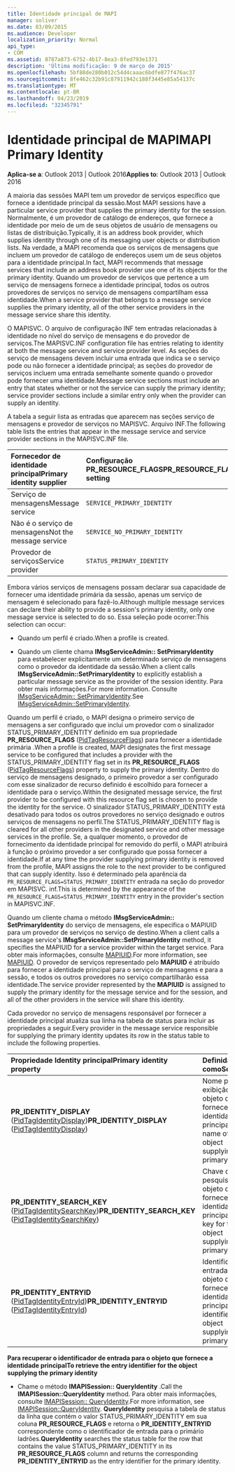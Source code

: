 ```yaml
---
title: Identidade principal de MAPI
manager: soliver
ms.date: 03/09/2015
ms.audience: Developer
localization_priority: Normal
api_type:
- COM
ms.assetid: 8787a873-6752-4b17-8ea3-8fed793e1371
description: 'Última modificação: 9 de março de 2015'
ms.openlocfilehash: 5bf88de280b012c54d4caaac6bdfe877f476ac37
ms.sourcegitcommit: 8fe462c32b91c87911942c188f3445e85a54137c
ms.translationtype: MT
ms.contentlocale: pt-BR
ms.lasthandoff: 04/23/2019
ms.locfileid: "32345791"
---
```

# <a name="mapi-primary-identity"></a><span data-ttu-id="a5475-103">Identidade principal de MAPI</span><span class="sxs-lookup"><span data-stu-id="a5475-103">MAPI Primary Identity</span></span>

  
  
<span data-ttu-id="a5475-104">**Aplica-se a**: Outlook 2013 | Outlook 2016</span><span class="sxs-lookup"><span data-stu-id="a5475-104">**Applies to**: Outlook 2013 | Outlook 2016</span></span> 
  
<span data-ttu-id="a5475-105">A maioria das sessões MAPI tem um provedor de serviços específico que fornece a identidade principal da sessão.</span><span class="sxs-lookup"><span data-stu-id="a5475-105">Most MAPI sessions have a particular service provider that supplies the primary identity for the session.</span></span> <span data-ttu-id="a5475-106">Normalmente, é um provedor de catálogo de endereços, que fornece a identidade por meio de um de seus objetos de usuário de mensagens ou listas de distribuição.</span><span class="sxs-lookup"><span data-stu-id="a5475-106">Typically, it is an address book provider, which supplies identity through one of its messaging user objects or distribution lists.</span></span> <span data-ttu-id="a5475-107">Na verdade, a MAPI recomenda que os serviços de mensagens que incluem um provedor de catálogo de endereços usem um de seus objetos para a identidade principal.</span><span class="sxs-lookup"><span data-stu-id="a5475-107">In fact, MAPI recommends that message services that include an address book provider use one of its objects for the primary identity.</span></span> <span data-ttu-id="a5475-108">Quando um provedor de serviços que pertence a um serviço de mensagens fornece a identidade principal, todos os outros provedores de serviços no serviço de mensagens compartilham essa identidade.</span><span class="sxs-lookup"><span data-stu-id="a5475-108">When a service provider that belongs to a message service supplies the primary identity, all of the other service providers in the message service share this identity.</span></span>
  
<span data-ttu-id="a5475-109">O MAPISVC. O arquivo de configuração INF tem entradas relacionadas à identidade no nível do serviço de mensagens e do provedor de serviços.</span><span class="sxs-lookup"><span data-stu-id="a5475-109">The MAPISVC.INF configuration file has entries relating to identity at both the message service and service provider level.</span></span> <span data-ttu-id="a5475-110">As seções do serviço de mensagens devem incluir uma entrada que indica se o serviço pode ou não fornecer a identidade principal; as seções do provedor de serviços incluem uma entrada semelhante somente quando o provedor pode fornecer uma identidade.</span><span class="sxs-lookup"><span data-stu-id="a5475-110">Message service sections must include an entry that states whether or not the service can supply the primary identity; service provider sections include a similar entry only when the provider can supply an identity.</span></span>
  
<span data-ttu-id="a5475-111">A tabela a seguir lista as entradas que aparecem nas seções serviço de mensagens e provedor de serviços no MAPISVC. Arquivo INF.</span><span class="sxs-lookup"><span data-stu-id="a5475-111">The following table lists the entries that appear in the message service and service provider sections in the MAPISVC.INF file.</span></span>
  
|<span data-ttu-id="a5475-112">**Fornecedor de identidade principal**</span><span class="sxs-lookup"><span data-stu-id="a5475-112">**Primary identity supplier**</span></span>|<span data-ttu-id="a5475-113">**Configuração PR_RESOURCE_FLAGS**</span><span class="sxs-lookup"><span data-stu-id="a5475-113">**PR_RESOURCE_FLAGS setting**</span></span>|
|:-----|:-----|
|<span data-ttu-id="a5475-114">Serviço de mensagens</span><span class="sxs-lookup"><span data-stu-id="a5475-114">Message service</span></span>  <br/> | `SERVICE_PRIMARY_IDENTITY` <br/> |
|<span data-ttu-id="a5475-115">Não é o serviço de mensagens</span><span class="sxs-lookup"><span data-stu-id="a5475-115">Not the message service</span></span>  <br/> | `SERVICE_NO_PRIMARY_IDENTITY` <br/> |
|<span data-ttu-id="a5475-116">Provedor de serviços</span><span class="sxs-lookup"><span data-stu-id="a5475-116">Service provider</span></span>  <br/> | `STATUS_PRIMARY_IDENTITY` <br/> |
   
<span data-ttu-id="a5475-117">Embora vários serviços de mensagens possam declarar sua capacidade de fornecer uma identidade primária da sessão, apenas um serviço de mensagem é selecionado para fazê-lo.</span><span class="sxs-lookup"><span data-stu-id="a5475-117">Although multiple message services can declare their ability to provide a session's primary identity, only one message service is selected to do so.</span></span> <span data-ttu-id="a5475-118">Essa seleção pode ocorrer:</span><span class="sxs-lookup"><span data-stu-id="a5475-118">This selection can occur:</span></span>
  
- <span data-ttu-id="a5475-119">Quando um perfil é criado.</span><span class="sxs-lookup"><span data-stu-id="a5475-119">When a profile is created.</span></span>
    
- <span data-ttu-id="a5475-120">Quando um cliente chama **IMsgServiceAdmin:: SetPrimaryIdentity** para estabelecer explicitamente um determinado serviço de mensagens como o provedor da identidade da sessão.</span><span class="sxs-lookup"><span data-stu-id="a5475-120">When a client calls **IMsgServiceAdmin::SetPrimaryIdentity** to explicitly establish a particular message service as the provider of the session identity.</span></span> <span data-ttu-id="a5475-121">Para obter mais informações.</span><span class="sxs-lookup"><span data-stu-id="a5475-121">For more information.</span></span> <span data-ttu-id="a5475-122">Consulte [IMsgServiceAdmin:: SetPrimaryIdentity](imsgserviceadmin-setprimaryidentity.md).</span><span class="sxs-lookup"><span data-stu-id="a5475-122">See [IMsgServiceAdmin::SetPrimaryIdentity](imsgserviceadmin-setprimaryidentity.md).</span></span>
    
<span data-ttu-id="a5475-123">Quando um perfil é criado, o MAPI designa o primeiro serviço de mensagens a ser configurado que inclui um provedor com o sinalizador STATUS_PRIMARY_IDENTITY definido em sua propriedade **PR_RESOURCE_FLAGS** ([PidTagResourceFlags](pidtagresourceflags-canonical-property.md)) para fornecer a identidade primária .</span><span class="sxs-lookup"><span data-stu-id="a5475-123">When a profile is created, MAPI designates the first message service to be configured that includes a provider with the STATUS_PRIMARY_IDENTITY flag set in its **PR_RESOURCE_FLAGS** ([PidTagResourceFlags](pidtagresourceflags-canonical-property.md)) property to supply the primary identity.</span></span> <span data-ttu-id="a5475-124">Dentro do serviço de mensagens designado, o primeiro provedor a ser configurado com esse sinalizador de recurso definido é escolhido para fornecer a identidade para o serviço.</span><span class="sxs-lookup"><span data-stu-id="a5475-124">Within the designated message service, the first provider to be configured with this resource flag set is chosen to provide the identity for the service.</span></span> <span data-ttu-id="a5475-125">O sinalizador STATUS_PRIMARY_IDENTITY está desativado para todos os outros provedores no serviço designado e outros serviços de mensagens no perfil.</span><span class="sxs-lookup"><span data-stu-id="a5475-125">The STATUS_PRIMARY_IDENTITY flag is cleared for all other providers in the designated service and other message services in the profile.</span></span> <span data-ttu-id="a5475-126">Se, a qualquer momento, o provedor de fornecimento da identidade principal for removido do perfil, o MAPI atribuirá à função o próximo provedor a ser configurado que possa fornecer a identidade.</span><span class="sxs-lookup"><span data-stu-id="a5475-126">If at any time the provider supplying primary identity is removed from the profile, MAPI assigns the role to the next provider to be configured that can supply identity.</span></span> <span data-ttu-id="a5475-127">Isso é determinado pela aparência da `PR_RESOURCE_FLAGS=STATUS_PRIMARY_IDENTITY` entrada na seção do provedor em MAPISVC. inf.</span><span class="sxs-lookup"><span data-stu-id="a5475-127">This is determined by the appearance of the  `PR_RESOURCE_FLAGS=STATUS_PRIMARY_IDENTITY` entry in the provider's section in MAPISVC.INF.</span></span> 
  
<span data-ttu-id="a5475-128">Quando um cliente chama o método **IMsgServiceAdmin:: SetPrimaryIdentity** do serviço de mensagens, ele especifica o MAPIUID para um provedor de serviços no serviço de destino.</span><span class="sxs-lookup"><span data-stu-id="a5475-128">When a client calls a message service's **IMsgServiceAdmin::SetPrimaryIdentity** method, it specifies the MAPIUID for a service provider within the target service.</span></span> <span data-ttu-id="a5475-129">Para obter mais informações, consulte [MAPIUID](mapiuid.md).</span><span class="sxs-lookup"><span data-stu-id="a5475-129">For more information, see [MAPIUID](mapiuid.md).</span></span> <span data-ttu-id="a5475-130">O provedor de serviços representado pelo **MAPIUID** é atribuído para fornecer a identidade principal para o serviço de mensagens e para a sessão, e todos os outros provedores no serviço compartilharão essa identidade.</span><span class="sxs-lookup"><span data-stu-id="a5475-130">The service provider represented by the **MAPIUID** is assigned to supply the primary identity for the message service and for the session, and all of the other providers in the service will share this identity.</span></span> 
  
<span data-ttu-id="a5475-131">Cada provedor no serviço de mensagens responsável por fornecer a identidade principal atualiza sua linha na tabela de status para incluir as propriedades a seguir.</span><span class="sxs-lookup"><span data-stu-id="a5475-131">Every provider in the message service responsible for supplying the primary identity updates its row in the status table to include the following properties.</span></span>
  
|<span data-ttu-id="a5475-132">**Propriedade Identity principal**</span><span class="sxs-lookup"><span data-stu-id="a5475-132">**Primary identity property**</span></span>|<span data-ttu-id="a5475-133">**Definida como**</span><span class="sxs-lookup"><span data-stu-id="a5475-133">**Set to**</span></span>|
|:-----|:-----|
|<span data-ttu-id="a5475-134">**PR_IDENTITY_DISPLAY** ([PidTagIdentityDisplay](pidtagidentitydisplay-canonical-property.md))</span><span class="sxs-lookup"><span data-stu-id="a5475-134">**PR_IDENTITY_DISPLAY** ([PidTagIdentityDisplay](pidtagidentitydisplay-canonical-property.md))</span></span>  <br/> |<span data-ttu-id="a5475-135">Nome para exibição do objeto que fornece a identidade principal.</span><span class="sxs-lookup"><span data-stu-id="a5475-135">Display name of the object supplying the primary identity.</span></span>  <br/> |
|<span data-ttu-id="a5475-136">**PR_IDENTITY_SEARCH_KEY** ([PidTagIdentitySearchKey](pidtagidentitysearchkey-canonical-property.md))</span><span class="sxs-lookup"><span data-stu-id="a5475-136">**PR_IDENTITY_SEARCH_KEY** ([PidTagIdentitySearchKey](pidtagidentitysearchkey-canonical-property.md))</span></span>  <br/> |<span data-ttu-id="a5475-137">Chave de pesquisa do objeto que fornece a identidade principal.</span><span class="sxs-lookup"><span data-stu-id="a5475-137">Search key for the object supplying the primary identity.</span></span>  <br/> |
|<span data-ttu-id="a5475-138">**PR_IDENTITY_ENTRYID** ([PidTagIdentityEntryId](pidtagidentityentryid-canonical-property.md))</span><span class="sxs-lookup"><span data-stu-id="a5475-138">**PR_IDENTITY_ENTRYID** ([PidTagIdentityEntryId](pidtagidentityentryid-canonical-property.md))</span></span>  <br/> |<span data-ttu-id="a5475-139">Identificador de entrada para o objeto que fornece a identidade principal.</span><span class="sxs-lookup"><span data-stu-id="a5475-139">Entry identifier for the object supplying the primary identity.</span></span>  <br/> |
   
 <span data-ttu-id="a5475-140">**Para recuperar o identificador de entrada para o objeto que fornece a identidade principal**</span><span class="sxs-lookup"><span data-stu-id="a5475-140">**To retrieve the entry identifier for the object supplying the primary identity**</span></span>
  
- <span data-ttu-id="a5475-141">Chame o método **IMAPISession:: QueryIdentity** .</span><span class="sxs-lookup"><span data-stu-id="a5475-141">Call the **IMAPISession::QueryIdentity** method.</span></span> <span data-ttu-id="a5475-142">Para obter mais informações, consulte [IMAPISession:: QueryIdentity](imapisession-queryidentity.md).</span><span class="sxs-lookup"><span data-stu-id="a5475-142">For more information, see [IMAPISession::QueryIdentity](imapisession-queryidentity.md).</span></span> <span data-ttu-id="a5475-143">**QueryIdentity** pesquisa a tabela de status da linha que contém o valor STATUS_PRIMARY_IDENTITY em sua coluna **PR_RESOURCE_FLAGS** e retorna o **PR_IDENTITY_ENTRYID** correspondente como o identificador de entrada para o primário ladrões.</span><span class="sxs-lookup"><span data-stu-id="a5475-143">**QueryIdentity** searches the status table for the row that contains the value STATUS_PRIMARY_IDENTITY in its **PR_RESOURCE_FLAGS** column and returns the corresponding **PR_IDENTITY_ENTRYID** as the entry identifier for the primary identity.</span></span> 
    

